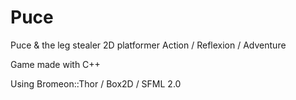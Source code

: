 Puce
====

Puce &amp; the leg stealer 2D platformer Action / Reflexion / Adventure

Game made with C++ 

Using Bromeon::Thor / Box2D / SFML 2.0

